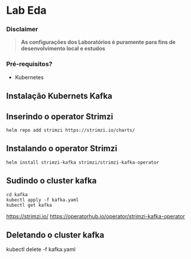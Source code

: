 # Lab Eda


### Disclaimer
> **As configurações dos Laboratórios é puramente para fins de desenvolvimento local e estudos**


### Pré-requisitos?
* Kubernetes



## Instalação Kubernets Kafka 



## Inserindo o operator Strimzi
```
helm repo add strimzi https://strimzi.io/charts/
```

## Instalando o operator Strimzi

```
helm install strimzi-kafka strimzi/strimzi-kafka-operator
```

## Sudindo o cluster kafka 
```
cd kafka
kubectl apply -f kafka.yaml
kubectl get kafka
```

https://strimzi.io/
https://operatorhub.io/operator/strimzi-kafka-operator


## Deletando o cluster kafka 
kubectl delete -f kafka.yaml